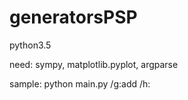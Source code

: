 # generatorsPSP

python3.5

need: sympy, matplotlib.pyplot, argparse

sample:
python main.py /g:add /h:
